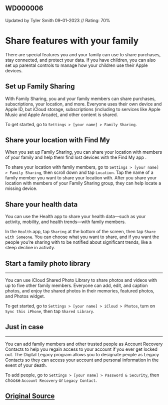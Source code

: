 ## WD000006 
Updated by Tyler Smith 09-01-2023 // Rating: 70%

# Share features with your family
There are special features you and your family can use to share purchases, stay connected, and protect your data. If you have children, you can also set up parental controls to manage how your children use their Apple devices.

## Set up Family Sharing
With Family Sharing, you and your family members can share purchases, subscriptions, your location, and more. Everyone uses their own device and Apple ID, but iCloud storage, subscriptions (including to services like Apple Music and Apple Arcade), and other content is shared.

To get started, go to `Settings > [your name] > Family Sharing`.

## Share your location with Find My
When you set up Family Sharing, you can share your location with members of your family and help them find lost devices with the Find My app .

To share your location with family members, go to `Settings > [your name] > Family Sharing`, then scroll down and tap `Location`. Tap the name of a family member you want to share your location with. After you share your location with members of your Family Sharing group, they can help locate a missing device.

## Share your health data
You can use the Health app  to share your health data—such as your activity, mobility, and health trends—with family members.

In the `Health` app, tap `Sharing` at the bottom of the screen, then tap `Share with Someone`. You can choose what you want to share, and if you want the people you’re sharing with to be notified about significant trends, like a steep decline in activity.

## Start a family photo library
---
You can use iCloud Shared Photo Library to share photos and videos with up to five other family members. Everyone can add, edit, and caption photos, and enjoy the shared photos in their memories, featured photos, and Photos widget.

To get started, go to `Settings > [your name] > iCloud > Photos`, turn on `Sync this iPhone`, then tap `Shared Library`.

## Just in case
---
You can add family members and other trusted people as Account Recovery Contacts to help you regain access to your account if you ever get locked out. The Digital Legacy program allows you to designate people as Legacy Contacts so they can access your account and personal information in the event of your death.

To add people, go to `Settings > [your name] > Password & Security`, then choose `Account Recovery` or `Legacy Contact`.

## [Original Source](https://support.apple.com/guide/iphone/share-features-with-your-family-iph023f98729/16.0/ios/16.0)
